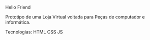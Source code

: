 Hello Friend

Prototipo de uma Loja Virtual voltada para Peças de computador e informática.

Tecnologias: HTML CSS JS
